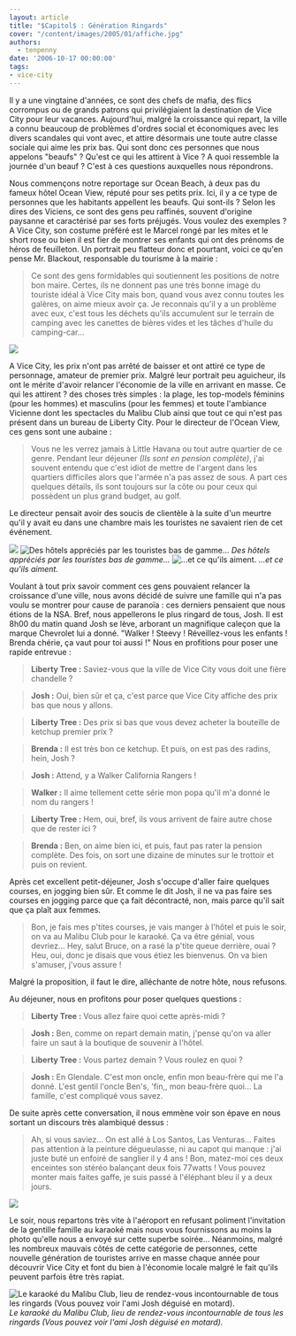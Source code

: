 ```yaml
---
layout: article
title: "$Capitol$ : Génération Ringards"
cover: "/content/images/2005/01/affiche.jpg"
authors:
  - tenpenny
date: '2006-10-17 00:00:00'
tags:
- vice-city
---
```


Il y a une vingtaine d'années, ce sont des chefs de mafia, des flics corrompus ou de grands patrons qui privilégiaient la destination de Vice City pour leur vacances. Aujourd'hui, malgré la croissance qui repart, la ville a connu beaucoup de problèmes d'ordres social et économiques avec les divers scandales qui vont avec, et attire désormais une toute autre classe sociale qui aime les prix bas. Qui sont donc ces personnes que nous appelons "beaufs" ?&nbsp;Qu'est ce qui les attirent à Vice&nbsp;? A quoi ressemble la journée d'un beauf ? C'est à ces questions auxquelles nous répondrons.

Nous commençons notre reportage sur Ocean Beach, à deux pas du fameux hôtel Ocean View, réputé pour ses petits prix. Ici, il y a ce type de personnes que les habitants appellent les beaufs. Qui sont-ils ? Selon les dires des Viciens, ce sont des gens peu raffinés, souvent d'origine paysanne et caractérisé par ses forts préjugés. Vous voulez des exemples ? A Vice City, son costume préféré est&nbsp;le Marcel&nbsp;rongé par les mites&nbsp;et le short rose ou bien il est fier de montrer ses enfants qui ont des prénoms de héros de&nbsp;feuilleton. Un portrait peu flatteur donc et pourtant, voici ce qu'en pense Mr. Blackout, responsable du tourisme à la mairie :

> Ce sont des gens formidables qui soutiennent les positions de notre bon maire. Certes, ils ne donnent pas une très bonne image du touriste idéal à Vice City mais bon, quand vous avez connu toutes les galères, on aime mieux avoir ça. Je reconnais qu'il y a un problème avec eux, c'est tous les déchets qu'ils accumulent sur le terrain de camping avec les canettes de bières vides et les tâches d'huile du camping-car...

![](/content/images/2005/01/beauf.jpg)

A Vice City, les prix n'ont pas arrêté de baisser et ont attiré ce type de personnage, amateur de premier prix. Malgré leur portrait peu aguicheur, ils ont le mérite d'avoir relancer l'économie de la ville en arrivant en masse. Ce qui les attirent ? des choses très simples : la plage, les top-models féminins (pour les hommes) et masculins (pour les femmes) et toute l'ambiance Vicienne dont les spectacles du Malibu Club&nbsp;ainsi que&nbsp;tout ce qui n'est pas présent dans un bureau de Liberty City. Pour le directeur de l'Ocean View, ces gens sont une aubaine :

> Vous ne les verrez jamais à Little Havana ou tout autre quartier de ce genre. Pendant leur déjeuner _(Ils sont en pension complète)_, j'ai souvent entendu que c'est idiot de mettre de l'argent dans les quartiers difficiles alors que l'armée n'a pas assez de sous. A part ces quelques détails, ils sont toujours sur la côte ou pour ceux qui possèdent un plus grand budget, au golf.

Le directeur pensait avoir des soucis&nbsp;de clientèle&nbsp;à la suite d'un meurtre qu'il y avait eu dans une chambre mais les touristes ne savaient rien de cet événement.

![](/content/images/2005/01/deaconhotel.jpg)
![Des hôtels appréciés par les touristes bas de gamme...](/content/images/2005/01/oceanview.jpg)
_Des hôtels appréciés par les touristes bas de gamme..._[](/content/images/2005/01/topmodel2.jpg)
![...et ce qu'ils aiment.](/content/images/2005/01/topmodel1.jpg)
_...et ce qu'ils aiment._

Voulant à tout prix savoir comment ces gens pouvaient relancer la croissance d'une ville, nous avons décidé de suivre une famille qui n'a pas voulu se montrer pour cause de paranoïa : ces derniers pensaient que nous étions de la NSA. Bref, nous appellerons le plus ringard de tous, Josh. Il est 8h00 du matin quand Josh se lève, arborant un magnifique caleçon que la marque Chevrolet lui a donné. "Walker !&nbsp;Steevy !&nbsp;Réveillez-vous les enfants&nbsp;! Brenda chérie, ça vaut pour toi aussi !" Nous en profitions pour poser une rapide entrevue :

> **Liberty Tree :** Saviez-vous que la ville de Vice City vous doit une fière chandelle ?

> **Josh :** Oui, bien sûr et ça, c'est parce que Vice City affiche des prix bas que nous y allons.

> **Liberty Tree :** Des prix si bas que vous devez acheter la bouteille de ketchup premier prix ?

> **Brenda :** Il est très bon ce ketchup. Et puis, on est pas des radins, hein, Josh ?

> **Josh :** Attend, y a Walker California Rangers !

> **Walker :** Il aime tellement cette série mon popa qu'il m'a donné le nom du rangers !

> **Liberty Tree :** Hem, oui, bref, ils vous arrivent de faire autre chose que de rester ici ?

> **Brenda :** Ben, on aime bien ici, et puis, faut pas rater la pension complète. Des fois, on sort une dizaine de minutes sur le trottoir et puis on revient.

Après cet excellent petit-déjeuner, Josh s'occupe d'aller faire quelques courses, en jogging bien sûr. Et comme le dit Josh, il ne va pas faire ses courses en jogging parce que ça fait décontracté, non, mais parce qu'il sait que ça plaît aux femmes.

> Bon, je fais mes p'tites courses, je vais manger à l'hôtel et puis le soir, on va au Malibu Club pour le karaoké. Ça va être génial, vous devriez... Hey, salut Bruce, on a rasé la p'tite queue derrière, ouai ? Heu, oui, donc je disais que vous étiez les bienvenus. On va bien s'amuser, j'vous assure !

Malgré la proposition, il faut le dire, alléchante de notre hôte, nous refusons.

Au déjeuner, nous en profitons pour poser quelques questions :

> **Liberty Tree :** Vous allez faire quoi cette après-midi ?

> **Josh :** Ben, comme on repart demain matin, j'pense qu'on va aller faire un saut à la boutique&nbsp;de souvenir&nbsp;à l'hôtel.

> **Liberty Tree :** Vous partez demain ? Vous roulez en quoi ?

> **Josh :** En Glendale. C'est mon oncle, enfin mon beau-frère qui me l'a donné. L'est gentil l'oncle Ben's, 'fin,, mon beau-frère quoi... La famille, c'est compliqué vous savez.

De suite après cette conversation, il nous emmène voir son épave en nous sortant un discours très alambiqué dessus :

> Ah, si vous saviez... On est allé à Los Santos, Las Venturas... Faites pas attention à la peinture dégueulasse, ni au capot qui manque :&nbsp;j'ai juste buté un enfoiré de sanglier il y 4 ans ! Bon, matez-moi ces deux enceintes son stéréo balançant deux fois 77watts ! Vous pouvez monter mais faites gaffe, je suis passé à l'éléphant bleu il y a deux jours.

![](/content/images/2005/01/glendaled_gueu.jpg)

Le soir, nous repartons très vite à l'aéroport en refusant poliment l'invitation de la gentille famille au karaoké mais nous vous fournissons au moins la photo qu'elle nous a envoyé sur cette superbe soirée... Néanmoins, malgré les nombreux mauvais côtés de cette catégorie de personnes, cette nouvelle génération de touristes arrive en masse chaque année pour découvrir Vice City et font du bien à l'économie locale malgré le fait qu'ils peuvent parfois être très rapiat.

![Le karaoké du Malibu Club, lieu de rendez-vous incontournable de tous les ringards (Vous pouvez voir l'ami Josh déguisé en motard).](/content/images/2005/01/karaok_.jpg)
_Le karaoké du Malibu Club, lieu de rendez-vous incontournable de tous les ringards (Vous pouvez voir l'ami Josh déguisé en motard)._